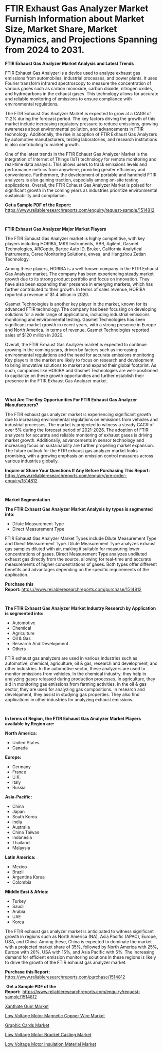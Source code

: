 <p><h1>FTIR Exhaust Gas Analyzer Market Furnish Information about Market Size, Market Share, Market Dynamics, and Projections Spanning from 2024 to 2031.</h1></p><p><strong>FTIR Exhaust Gas Analyzer Market Analysis and Latest Trends</strong></p>
<p><p>FTIR Exhaust Gas Analyzer is a device used to analyze exhaust gas emissions from automobiles, industrial processes, and power plants. It uses Fourier transform infrared spectroscopy to measure the concentration of various gases such as carbon monoxide, carbon dioxide, nitrogen oxides, and hydrocarbons in the exhaust gases. This technology allows for accurate and reliable monitoring of emissions to ensure compliance with environmental regulations.</p><p>The FTIR Exhaust Gas Analyzer Market is expected to grow at a CAGR of 11.2% during the forecast period. The key factors driving the growth of this market include increasing regulatory pressure to reduce emissions, growing awareness about environmental pollution, and advancements in FTIR technology. Additionally, the rise in adoption of FTIR Exhaust Gas Analyzers by automotive manufacturers, testing laboratories, and research institutions is also contributing to market growth.</p><p>One of the latest trends in the FTIR Exhaust Gas Analyzer Market is the integration of Internet of Things (IoT) technology for remote monitoring and real-time data analysis. This allows users to track emissions levels and performance metrics from anywhere, providing greater efficiency and convenience. Furthermore, the development of portable and handheld FTIR analyzers is also gaining traction, especially among on-site testing applications. Overall, the FTIR Exhaust Gas Analyzer Market is poised for significant growth in the coming years as industries prioritize environmental sustainability and compliance.</p></p>
<p><strong>Get a Sample PDF of the Report:&nbsp;</strong> <a href="https://www.reliableresearchreports.com/enquiry/request-sample/1514812">https://www.reliableresearchreports.com/enquiry/request-sample/1514812</a></p>
<p>&nbsp;</p>
<p><strong>FTIR Exhaust Gas Analyzer Major Market Players</strong></p>
<p><p>The FTIR Exhaust Gas Analyzer market is highly competitive, with key players including HORIBA, MKS Instruments, ABB, Agilent, Gasmet Technologies, ARCoptix, Bartec Auto ID, Bruker, California Analytical Instruments, Cerex Monitoring Solutions, envea, and Hangzhou Zetian Technology.</p><p>Among these players, HORIBA is a well-known company in the FTIR Exhaust Gas Analyzer market. The company has been experiencing steady market growth due to its strong product portfolio and focus on innovation. They have also been expanding their presence in emerging markets, which has further contributed to their growth. In terms of sales revenue, HORIBA reported a revenue of $1.4 billion in 2020.</p><p>Gasmet Technologies is another key player in the market, known for its advanced FTIR technology. The company has been focusing on developing solutions for a wide range of applications, including industrial emissions monitoring and environmental testing. Gasmet Technologies has seen significant market growth in recent years, with a strong presence in Europe and North America. In terms of revenue, Gasmet Technologies reported sales of $120 million in 2020.</p><p>Overall, the FTIR Exhaust Gas Analyzer market is expected to continue growing in the coming years, driven by factors such as increasing environmental regulations and the need for accurate emissions monitoring. Key players in the market are likely to focus on research and development to bring innovative solutions to market and expand their global footprint. As such, companies like HORIBA and Gasmet Technologies are well-positioned to capitalize on these growth opportunities and further establish their presence in the FTIR Exhaust Gas Analyzer market.</p></p>
<p>&nbsp;</p>
<p><strong>What Are The Key Opportunities For FTIR Exhaust Gas Analyzer Manufacturers?</strong></p>
<p><p>The FTIR exhaust gas analyzer market is experiencing significant growth due to increasing environmental regulations on emissions from vehicles and industrial processes. The market is projected to witness a steady CAGR of over 5% during the forecast period of 2021-2026. The adoption of FTIR analyzers for accurate and reliable monitoring of exhaust gases is driving market growth. Additionally, advancements in sensor technology and increasing focus on sustainability are further propelling market expansion. The future outlook for the FTIR exhaust gas analyzer market looks promising, with a growing emphasis on emission control measures across various industries globally.</p></p>
<p><strong>Inquire or Share Your Questions If Any Before Purchasing This Report:</strong> <a href="https://www.reliableresearchreports.com/enquiry/pre-order-enquiry/1514812">https://www.reliableresearchreports.com/enquiry/pre-order-enquiry/1514812</a></p>
<p>&nbsp;</p>
<p><strong>Market Segmentation</strong></p>
<p><strong>The FTIR Exhaust Gas Analyzer Market Analysis by types is segmented into:</strong></p>
<p><ul><li>Dilute Measurement Type</li><li>Direct Measurement Type</li></ul></p>
<p><p>FTIR Exhaust Gas Analyzer Market Types include Dilute Measurement Type and Direct Measurement Type. Dilute Measurement Type analyzes exhaust gas samples diluted with air, making it suitable for measuring lower concentrations of gases. Direct Measurement Type analyzes undiluted exhaust gas directly from the source, allowing for real-time and accurate measurements of higher concentrations of gases. Both types offer different benefits and advantages depending on the specific requirements of the application.</p></p>
<p><strong>Purchase this Report:&nbsp;</strong><a href="https://www.reliableresearchreports.com/purchase/1514812">https://www.reliableresearchreports.com/purchase/1514812</a></p>
<p>&nbsp;</p>
<p><strong>The FTIR Exhaust Gas Analyzer Market Industry Research by Application is segmented into:</strong></p>
<p><ul><li>Automotive</li><li>Chemical</li><li>Agriculture</li><li>Oil & Gas</li><li>Research And Development</li><li>Others</li></ul></p>
<p><p>FTIR exhaust gas analyzers are used in various industries such as automotive, chemical, agriculture, oil & gas, research and development, and other industries. In the automotive sector, these analyzers are used to monitor emissions from vehicles. In the chemical industry, they help in analyzing gases released during production processes. In agriculture, they aid in monitoring gas emissions from farming activities. In the oil & gas sector, they are used for analyzing gas compositions. In research and development, they assist in studying gas properties. They also find applications in other industries for analyzing exhaust emissions.</p></p>
<p>&nbsp;</p>
<p><strong>In terms of Region, the FTIR Exhaust Gas Analyzer Market Players available by Region are:</strong></p>
<p>
    <p> <strong> North America: </strong>
        <ul>
            <li>United States</li>
            <li>Canada</li>
        </ul>
        </p> 
    <p> <strong> Europe: </strong>
        <ul>
            <li>Germany</li>
            <li>France</li>
            <li>U.K.</li>
            <li>Italy</li>
            <li>Russia</li>
        </ul>
        </p> 
    <p> <strong> Asia-Pacific: </strong>
        <ul>
            <li>China</li>
            <li>Japan</li>
            <li>South Korea</li>
            <li>India</li>
            <li>Australia</li>
            <li>China Taiwan</li>
            <li>Indonesia</li>
            <li>Thailand</li>
            <li>Malaysia</li>
        </ul>
        </p> 
    <p> <strong> Latin America: </strong>
        <ul>
            <li>Mexico</li>
            <li>Brazil</li>
            <li>Argentina Korea</li>
            <li>Colombia</li>
        </ul>
        </p> 
    <p> <strong> Middle East & Africa: </strong>
        <ul>
            <li>Turkey</li>
            <li>Saudi</li>
            <li>Arabia</li>
            <li>UAE</li>
            <li>Korea</li>
        </ul>
    </p>
    </p>
<p><p>The FTIR exhaust gas analyzer market is anticipated to witness significant growth in regions such as North America (NA), Asia Pacific (APAC), Europe, USA, and China. Among these, China is expected to dominate the market with a projected market share of 35%, followed by North America with 25%, Europe with 20%, USA with 15%, and Asia Pacific with 5%. The increasing demand for efficient emission monitoring solutions in these regions is likely to drive the growth of the FTIR exhaust gas analyzer market.</p></p>
<p><strong>Purchase this Report: </strong><a href="https://www.reliableresearchreports.com/purchase/1514812">https://www.reliableresearchreports.com/purchase/1514812</a></p>
<p>&nbsp;<strong>Get a Sample PDF of the Report:&nbsp;&nbsp;</strong><a href="https://www.reliableresearchreports.com/enquiry/request-sample/1514812">https://www.reliableresearchreports.com/enquiry/request-sample/1514812</a></p>
<p><strong></strong></p>
<p><p><a href="https://view.publitas.com/reportprime-1/xanthate-gum-market-research-report-provides-thorough-industry-overview-which-offers-an-in-depth-analysis-of-product-trends-and-new-market-divisions/">Xanthate Gum Market</a></p><p><a href="https://sulfuric-clavicle-d39.notion.site/Low-Voltage-Motor-Magnetic-Copper-Wire-Market-Offer-Valuable-Insights-into-Market-Size-Market-Share-ef627df33d654b42a2d9b03f76bb1037">Low Voltage Motor Magnetic Copper Wire Market</a></p><p><a href="https://view.publitas.com/reportprime-1/graphic-cards-market-dynamics-2024-2031-also-about-its-market-trends-projections-and-opportunities/">Graphic Cards Market</a></p><p><a href="https://automatic-knee-4c7.notion.site/Low-Voltage-Motor-Bracket-Casting-Market-Offers-Provide-Insightful-Data-for-the-Time-Period-from-202-1b09adab686748f59251dd3b68b17b16">Low Voltage Motor Bracket Casting Market</a></p><p><a href="https://automatic-knee-4c7.notion.site/Low-Voltage-Motor-Insulation-Material-Market-Insights-Market-Players-and-Forecast-Till-2031-660634ade9b94d9293dcfce6738edddf">Low Voltage Motor Insulation Material Market</a></p></p>